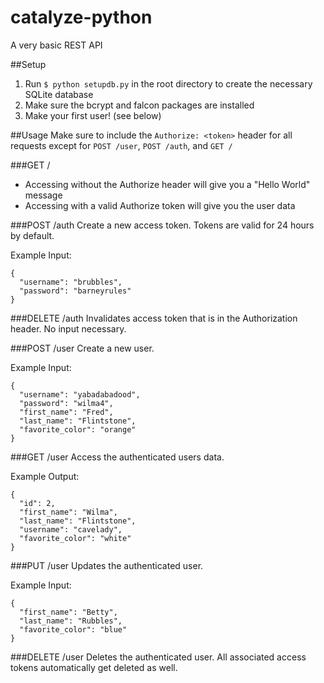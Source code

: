 # catalyze-python

A very basic REST API

##Setup
1. Run `$ python setupdb.py` in the root directory to create the necessary SQLite database
2. Make sure the bcrypt and falcon packages are installed
3. Make your first user! (see below)

##Usage
Make sure to include the `Authorize: <token>` header for all requests except for `POST /user`, `POST /auth`, and `GET /`

###GET /
- Accessing without the Authorize header will give you a "Hello World" message
- Accessing with a valid Authorize token will give you the user data

###POST /auth
Create a new access token. Tokens are valid for 24 hours by default.

Example Input: 

    {
      "username": "brubbles",
      "password": "barneyrules"
    }
    
###DELETE /auth
Invalidates access token that is in the Authorization header. No input necessary.

###POST /user
Create a new user.

Example Input: 

    {
      "username": "yabadabadood",
      "password": "wilma4",
      "first_name": "Fred",
      "last_name": "Flintstone",
      "favorite_color": "orange"
    }

###GET /user
Access the authenticated users data. 

Example Output: 

    {
      "id": 2,
      "first_name": "Wilma",
      "last_name": "Flintstone",
      "username": "cavelady",
      "favorite_color": "white"
    }
    
###PUT /user
Updates the authenticated user.

Example Input: 

    {
      "first_name": "Betty",
      "last_name": "Rubbles",
      "favorite_color": "blue"
    }
    
###DELETE /user
Deletes the authenticated user. All associated access tokens automatically get deleted as well. 
